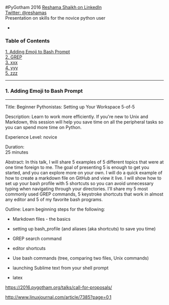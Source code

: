 #PyGotham 2016 
[Reshama Shaikh on LinkedIn](https://www.linkedin.com/in/reshamas)  
[Twitter:  @reshamas](https://twitter.com/reshamas)  
Presentation on skills for the novice python user

-

### Table of Contents

[1. Adding Emoji to Bash Prompt](#section-a)  
[2. GREP](#section-b)  
[3. xxx](#section-c)  
[4. yyy](#section-d)  
[5. zzz](#section-e)  

---

### <a name="section-a"></a>1. Adding Emoji to Bash Prompt

---


Title:
Beginner Pythonistas:  Setting up Your Workspace 5-of-5

Description:
Learn to work more efficiently.  If you're new to Unix and Markdown, this session will help you save time on all the peripheral tasks so you can spend more time on Python.  

Experience Level:
novice

Duration:  
25 minutes

Abstract:
In this talk, I will share 5 examples of 5 different topics that were at one time foreign to me.  The goal of presenting 5 is enough to get you started, and you can explore more on your own.  I will do a quick example of how to create a markdown file on GitHub and view it live.  I will show how to set up your bash profile with 5 shortcuts so you can avoid unnecessary typing when navigating through your directories.  I'll share my 5 most commonly used GREP commands, 5 keystroke shortcuts that work in almost any editor and 5 of my favorite bash programs.  


Outline:
Learn beginning steps for the following:
* Markdown files - the basics
* setting up bash_profile (and aliases (aka shortcuts) to save you time)
* GREP search command
* editor shortcuts
* Use bash commands (tree, comparing two files, Unix commands)



* launching Sublime text from your shell prompt
* latex


https://2016.pygotham.org/talks/call-for-proposals/

http://www.linuxjournal.com/article/7385?page=0,1

